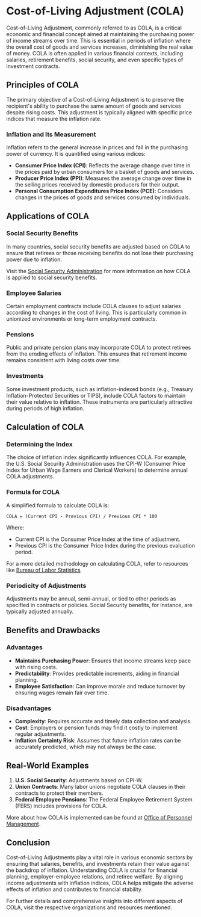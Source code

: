 # Cost-of-Living Adjustment (COLA)

Cost-of-Living Adjustment, commonly referred to as COLA, is a critical economic and financial concept aimed at maintaining the purchasing power of income streams over time. This is essential in periods of inflation where the overall cost of goods and services increases, diminishing the real value of money. COLA is often applied in various financial contexts, including salaries, retirement benefits, social security, and even specific types of investment contracts. 

## Principles of COLA

The primary objective of a Cost-of-Living Adjustment is to preserve the recipient's ability to purchase the same amount of goods and services despite rising costs. This adjustment is typically aligned with specific price indices that measure the inflation rate.

### Inflation and Its Measurement

Inflation refers to the general increase in prices and fall in the purchasing power of currency. It is quantified using various indices:

- **Consumer Price Index (CPI)**: Reflects the average change over time in the prices paid by urban consumers for a basket of goods and services.
- **Producer Price Index (PPI)**: Measures the average change over time in the selling prices received by domestic producers for their output.
- **Personal Consumption Expenditures Price Index (PCE)**: Considers changes in the prices of goods and services consumed by individuals.

## Applications of COLA

### Social Security Benefits

In many countries, social security benefits are adjusted based on COLA to ensure that retirees or those receiving benefits do not lose their purchasing power due to inflation. 

Visit the [Social Security Administration](https://www.ssa.gov/oact/cola/latestCOLA.html) for more information on how COLA is applied to social security benefits.

### Employee Salaries

Certain employment contracts include COLA clauses to adjust salaries according to changes in the cost of living. This is particularly common in unionized environments or long-term employment contracts.

### Pensions

Public and private pension plans may incorporate COLA to protect retirees from the eroding effects of inflation. This ensures that retirement income remains consistent with living costs over time.

### Investments

Some investment products, such as inflation-indexed bonds (e.g., Treasury Inflation-Protected Securities or TIPS), include COLA factors to maintain their value relative to inflation. These instruments are particularly attractive during periods of high inflation.

## Calculation of COLA

### Determining the Index

The choice of inflation index significantly influences COLA. For example, the U.S. Social Security Administration uses the CPI-W (Consumer Price Index for Urban Wage Earners and Clerical Workers) to determine annual COLA adjustments.

### Formula for COLA

A simplified formula to calculate COLA is:

```
COLA = (Current CPI - Previous CPI) / Previous CPI * 100
```

Where:
- Current CPI is the Consumer Price Index at the time of adjustment.
- Previous CPI is the Consumer Price Index during the previous evaluation period.

For a more detailed methodology on calculating COLA, refer to resources like [Bureau of Labor Statistics](https://www.bls.gov/).

### Periodicity of Adjustments

Adjustments may be annual, semi-annual, or tied to other periods as specified in contracts or policies. Social Security benefits, for instance, are typically adjusted annually.

## Benefits and Drawbacks

### Advantages

- **Maintains Purchasing Power**: Ensures that income streams keep pace with rising costs.
- **Predictability**: Provides predictable increments, aiding in financial planning.
- **Employee Satisfaction**: Can improve morale and reduce turnover by ensuring wages remain fair over time.

### Disadvantages

- **Complexity**: Requires accurate and timely data collection and analysis.
- **Cost**: Employers or pension funds may find it costly to implement regular adjustments.
- **Inflation Certainty Risk**: Assumes that future inflation rates can be accurately predicted, which may not always be the case.

## Real-World Examples

1. **U.S. Social Security**: Adjustments based on CPI-W.
2. **Union Contracts**: Many labor unions negotiate COLA clauses in their contracts to protect their members.
3. **Federal Employee Pensions**: The Federal Employee Retirement System (FERS) includes provisions for COLA.

More about how COLA is implemented can be found at [Office of Personnel Management](https://www.opm.gov/).

## Conclusion

Cost-of-Living Adjustments play a vital role in various economic sectors by ensuring that salaries, benefits, and investments retain their value against the backdrop of inflation. Understanding COLA is crucial for financial planning, employer-employee relations, and retiree welfare. By aligning income adjustments with inflation indices, COLA helps mitigate the adverse effects of inflation and contributes to financial stability.

For further details and comprehensive insights into different aspects of COLA, visit the respective organizations and resources mentioned.